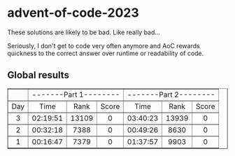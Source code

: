 # advent-of-code-2023

These solutions are likely to be bad. Like really bad...

Seriously, I don't get to code very often anymore and AoC rewards quickness to the correct answer over runtime or readability of code.

## Global results

<table border="1", style='text-align:center'>
  <tr>
    <td></td>
    <td colspan="3">-------Part 1--------</td>
    <td colspan="3">-------Part 2--------</td>
  </tr>
  <tr>
    <td>Day</td>
    <td>Time</td>
    <td>Rank</td>
    <td>Score</td>
    <td>Time</td>
    <td>Rank</td>
    <td>Score</td>
  </tr>
  <tr>
    <td>3</td>
    <td>02:19:51</td>
    <td>13109</td>
    <td>0</td>
    <td>03:40:23</td>
    <td>13939</td>
    <td>0</td>
  </tr>
  <tr>
    <td>2</td>
    <td>00:32:18</td>
    <td>7388</td>
    <td>0</td>
    <td>00:49:26</td>
    <td>8630</td>
    <td>0</td>
  </tr>
  <tr>
    <td>1</td>
    <td>00:16:47</td>
    <td>7379</td>
    <td>0</td>
    <td>01:37:57</td>
    <td>9903</td>
    <td>0</td>
  </tr>
</table>
